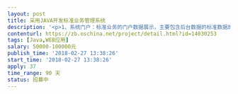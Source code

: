 ```yaml
---                
layout: post       
title: 采用JAVA开发标准业务管理系统           
description: '<p>1、系统门户：标准业务的门户数据展示，主要包含后台数据的标准数据的呈现及管理显示，主要包含用户登录、用户登录、菜单导航、公告通知、标准统计信息可视化展示、检索功能、互动功能、专家显示、知识库显示。</p><p>2、后台管理：标准业务后台的数据维护管理，如包含标准信息的增加、删除、修改及标准关联维护等信息；主要包含标准管理、标准审核、标准检索、知识库检索、专家库管理、系统注册、自动生成审核报告、数据质量检测、检测结果下发用户、用户管理、专家管理、角色管理、权限分配、日志管理等功能。</p><p>3、系统采用JAVA+ORCALE数据库开发，需要JAVA工作经验3年以上，开发过政府或者类似网站的开发人员，可以允许兼职进行设计，只要如期完成任务即可。开发人员最好能提供做过类似案例或者工作经验即可。</p><p>4、项目因为涉及到常年的行业应用开发，所以设计完成一个项目后，所以如果方便的化可以长期的合作下去的，只要你用心完成我们的任务即可，那些上班时间紧张，外包公司的人员请别联系我了，我找的是长期合作的个人或者单位。</p>'     
contenturl: https://zb.oschina.net/project/detail.html?id=14030253      
tags: [Java,WEB应用]            
salary: 50000-100000元          
publish_time: '2018-02-27 13:38:26'         
start_time: '2018-02-27 13:38:26'           
apply: 37                   
time_range: 90 天              
status: 招募中                  
---                 
```

